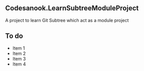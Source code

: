## Codesanook.LearnSubtreeModuleProject
A project to learn Git Subtree which act as a module project

## To do
- Item 1
- Item 2
- Item 3
- Item 4
